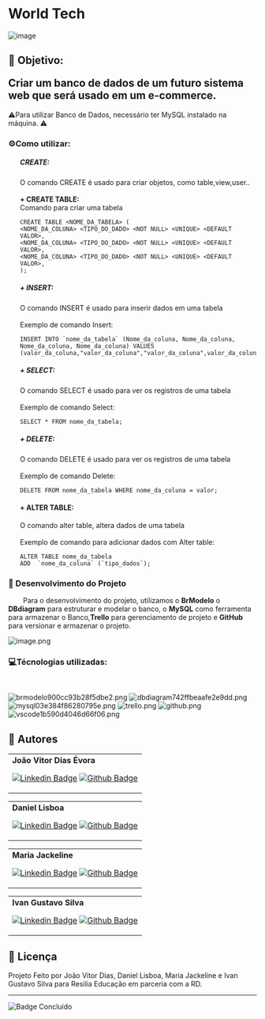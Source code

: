 # World Tech

![image](https://user-images.githubusercontent.com/56852114/222471630-0c076679-c39d-43bb-8b83-cbd415a24385.png)


## <p>🎯 Objetivo:</p> Criar um banco de dados de um futuro sistema web que será usado em um e-commerce.

⚠Para utilizar Banco de Dados, necessário ter MySQL instalado na máquina. ⚠
### <p>⚙️Como utilizar:</p>

<ul>

##### CREATE:</p>
O comando CREATE é usado para criar objetos, como table,view,user..<br><br>
 <strong>+ CREATE TABLE:</strong><br>
Comando para criar uma tabela
```
CREATE TABLE <NOME_DA_TABELA> (
<NOME_DA_COLUNA> <TIPO_DO_DADO> <NOT NULL> <UNIQUE> <DEFAULT VALOR>,
<NOME_DA_COLUNA> <TIPO_DO_DADO> <NOT NULL> <UNIQUE> <DEFAULT VALOR>,
<NOME_DA_COLUNA> <TIPO_DO_DADO> <NOT NULL> <UNIQUE> <DEFAULT VALOR>,
);
```
##### <strong>+ INSERT:</strong></p>
O comando INSERT é usado para inserir dados em uma tabela<br><br>
Exemplo de comando Insert:
```
INSERT INTO `nome_da_tabela` (Nome_da_coluna, Nome_da_coluna, Nome_da_coluna, Nome_da_coluna) VALUES 
(valor_da_coluna,"valor_da_coluna","valor_da_coluna",valor_da_coluna);

```

#####  <strong>+ SELECT:</strong></p>
O comando SELECT é usado para ver os registros de uma tabela<br><br>
Exemplo de comando Select:
```
SELECT * FROM nome_da_tabela;
```
##### <strong>+ DELETE:</strong></p>
O comando DELETE é usado para ver os registros de uma tabela<br><br>
Exemplo de comando Delete:

```
DELETE FROM nome_da_tabela WHERE nome_da_coluna = valor;
```
#### <strong>+ ALTER TABLE:</strong></p>
O comando alter table, altera dados de uma tabela<br><br>
Exemplo de comando para adicionar dados com Alter table:
```
ALTER TABLE nome_da_tabela
ADD  `nome_da_coluna` (`tipo_dados`);

```
</ul>

### 📓 Desenvolvimento do Projeto
<p> <span style="margin-left: 30px;"> Para o desenvolvimento do projeto, utilizamos o <strong>BrModelo</strong> o <strong>DBdiagram</strong> para estruturar e modelar o banco, o <strong>MySQL</strong> como ferramenta para armazenar o Banco,<strong>Trello</strong> para gerenciamento de projeto e <strong>GitHub</strong> para versionar e armazenar o projeto.
</p>

![image.png](https://www.imagemhost.com.br/images/2023/03/02/image.png)

### <p>💻Técnologias utilizadas:</p>
<div><br>

![brmodelo900cc93b28f5dbe2.png](https://www.imagemhost.com.br/images/2023/02/28/brmodelo900cc93b28f5dbe2.png)
![dbdiagram742ffbeaafe2e9dd.png](https://www.imagemhost.com.br/images/2023/02/28/dbdiagram742ffbeaafe2e9dd.png)
![mysql03e384f86280795e.png](https://www.imagemhost.com.br/images/2023/02/28/mysql03e384f86280795e.png)
![trello.png](https://www.imagemhost.com.br/images/2023/02/28/trello.png)
![github.png](https://www.imagemhost.com.br/images/2023/02/28/github.png)
![vscode1b590d4046d66f06.png](https://www.imagemhost.com.br/images/2023/02/28/vscode1b590d4046d66f06.png)
</div>

## 🦸 Autores

<table>
<tr>
<td>
<b>João Vitor Dias Évora</b>
<br>

[![Linkedin Badge](https://img.shields.io/badge/joaovitorevora-0077B5?style=for-the-badge&logo=linkedin&logoColor=white&link=https://www.linkedin.com/in/joaovitorevora/)](https://www.linkedin.com/in/joaovitorevora/) [![Github Badge](https://img.shields.io/badge/joaovitorevora-100000?style=for-the-badge&logo=github&logoColor=whitee&link=https://github.com/joaovitorevora)](https://github.com/joaovitorevora)

</table>
<table>
  <tr>
  <td>
  <b>Daniel Lisboa</b>
<br>
    
  [![Linkedin Badge](https://img.shields.io/badge/DanielGLisboa-0077B5?style=for-the-badge&logo=linkedin&logoColor=white&link=https://www.linkedin.com/in/daniel-lisboa-9b1a281aa/)](https://www.linkedin.com/in/daniel-lisboa-9b1a281aa/) [![Github Badge](https://img.shields.io/badge/DanielGLisboa-100000?style=for-the-badge&logo=github&logoColor=whitee&link=https://github.com/DanielGLisboa)](https://github.com/DanielGLisboa)




</td>
</td>
</tr>
</table>

<table>
<tr>
<td>
<b>Maria Jackeline</b>
<br>


  [![Linkedin Badge](https://img.shields.io/badge/mariajackeline-0077B5?style=for-the-badge&logo=linkedin&logoColor=white&link=https://www.linkedin.com/in/maria-jackeline-silva-9112481b3/)](https://www.linkedin.com/in/maria-jackeline-silva-9112481b3/) [![Github Badge](https://img.shields.io/badge/mariajackeline-100000?style=for-the-badge&logo=github&logoColor=whitee&link=https://www.linkedin.com/in/maria-jackeline-silva-9112481b3/)](https://www.linkedin.com/in/maria-jackeline-silva-9112481b3/)

</table>

<table>
<tr>
<td>
<b>Ivan Gustavo Silva</b>
<br>


[![Linkedin Badge](https://img.shields.io/badge/IvanGustavo-0077B5?style=for-the-badge&logo=linkedin&logoColor=white&link=https://www.linkedin.com/in/ivan-gustavo-dev1n/)](https://www.linkedin.com/in/ivan-gustavo-dev1n/) [![Github Badge](https://img.shields.io/badge/IvanGustavo-100000?style=for-the-badge&logo=github&logoColor=whitee&link=https://github.com/fernandoap46)](https://github.com/fernandoap46)

</table>


## 📝 Licença

Projeto Feito por João Vitor Dias, Daniel Lisboa, Maria Jackeline e Ivan Gustavo Silva para Resilia Educação em parceria com a RD.

---
![Badge Concluído](http://img.shields.io/static/v1?label=STATUS&message=CONCLUÍDO&color=GREEN&style=for-the-badge)
